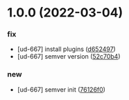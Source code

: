 # 1.0.0 (2022-03-04)


### fix

* [ud-667] install plugins ([d652497](https://github.com/markmurphy-udm/notes-demo/commit/d6524975fa250aad99a0ed5ef476c7d5b35ab08e))
* [ud-667] semver version ([52c70b4](https://github.com/markmurphy-udm/notes-demo/commit/52c70b48eb5d688adaaaad838df0b251353da27b))

### new

* [ud-667] semver init ([76126f0](https://github.com/markmurphy-udm/notes-demo/commit/76126f07e6c9f5b176e2663bc7658b0d65f064ec))
